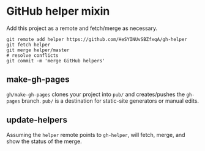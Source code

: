 GitHub helper mixin
===================

Add this project as a remote and fetch/merge as necessary.

    git remote add helper https://github.com/HeSYINUvSBZfxqA/gh-helper
    git fetch helper
    git merge helper/master
    # resolve conflicts
    git commit -m 'merge GitHub helpers'

make-gh-pages
-------------

`gh/make-gh-pages` clones your project into `pub/` and creates/pushes
the `gh-pages` branch.  `pub/` is a destination for static-site
generators or manual edits.

update-helpers
--------------

Assuming the `helper` remote points to `gh-helper`, will fetch, merge,
and show the status of the merge. 
